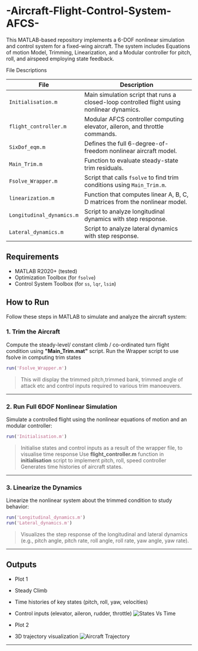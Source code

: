 # -Aircraft-Flight-Control-System-AFCS-
This MATLAB-based repository implements a 6-DOF nonlinear simulation and control system for a fixed-wing aircraft. The system includes  Equations of motion Model, Trimming, Linearization, and a Modular controller for pitch, roll, and airspeed employing state feedback.

File Descriptions

| File                   | Description |
|------------------------|-------------|
| `Initialisation.m`     | Main simulation script that runs a closed-loop controlled flight using nonlinear dynamics. |
| `flight_controller.m`  | Modular AFCS controller computing elevator, aileron, and throttle commands. |
| `SixDof_eqm.m`         | Defines the full 6-degree-of-freedom nonlinear aircraft model. |
| `Main_Trim.m`          | Function to evaluate steady-state trim residuals. |
| `Fsolve_Wrapper.m`     | Script that calls `fsolve` to find trim conditions using `Main_Trim.m`. |
| `linearization.m`      | Function that computes linear A, B, C, D matrices from the nonlinear model. |
| `Longitudinal_dynamics.m` | Script to analyze longitudinal dynamics with step response. |
| `Lateral_dynamics.m` | Script to analyze lateral dynamics with step response. |


##  Requirements
- MATLAB R2020+ (tested)
- Optimization Toolbox (for `fsolve`)
- Control System Toolbox (for `ss`, `lqr`, `lsim`)


##  How to Run

Follow these steps in MATLAB to simulate and analyze the aircraft system:

###  1. **Trim the Aircraft**

Compute the steady-level/ constant climb / co-ordinated turn flight condition using **"Main_Trim.mat"** script.
Run the Wrapper script to use fsolve in computing trim states
```matlab
run('Fsolve_Wrapper.m')
```
> This will display the trimmed pitch,trimmed bank, trimmed angle of attack etc and control inputs required to various trim manoeuvers.

---

### 2. **Run Full 6DOF Nonlinear Simulation**

Simulate a controlled flight using the nonlinear equations of motion and an modular controller:
```matlab
run('Initialisation.m')

```
>Initialise states and control inputs as a result of the wrapper file, to visualise time response
>Use **flight_controller.m** function in **initialisation** script to implement pitch, roll, speed controller
> Generates time histories of aircraft states.

---

###  3. **Linearize the Dynamics**

Linearize the nonlinear system about the trimmed condition to study behavior:
```matlab
run('Longitudinal_dynamics.m')
run('Lateral_dynamics.m')
```
> Visualizes the step response of the longitudinal and lateral dynamics (e.g., pitch angle, pitch rate, roll angle, roll rate, yaw angle, yaw rate).

---


##  Outputs
- Plot 1
- Steady Climb
- Time histories of key states (pitch, roll, yaw, velocities)
- Control inputs (elevator, aileron, rudder, throttle)
![States Vs Time]('./Aircraft%States.png')

- Plot 2
- 3D trajectory visualization
![Aircraft Trajectory]('./3D%Aircraft%Trajectory.png')
---

